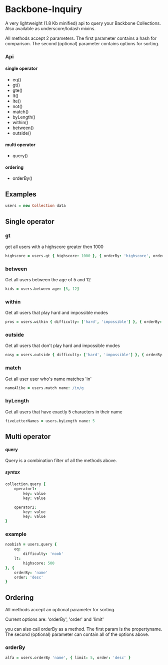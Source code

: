# Backbone-Inquiry

A very lightweight (1.8 Kb minified) api to query your Backbone Collections. Also available as underscore/lodash mixins.

All methods accept 2 parameters. The first parameter contains a hash for comparison. The second (optional) parameter contains options for sorting.

### Api

#### single operator
* eq()
* gt()
* gte()
* lt()
* lte()
* not()
* match()
* byLength()
* within()
* between()
* outside()

#### multi operator
* query()

#### ordering
* orderBy()


## Examples


```coffeescript
users = new Collection data
```

## Single operator

### gt

get all users with a highscore greater then 1000

```coffeescript
highscore = users.gt { highscore: 1000 }, { orderBy: 'highscore', order: 'desc' }
```


### between

Get all users between the age of 5 and 12

```coffeescript
kids = users.between age: [5, 12]
```

### within

Get all users that play hard and impossible modes

```coffeescript
pros = users.within { difficulty: ['hard', 'impossible'] }, { orderBy: 'age', order: 'asc', limit: 5 }
```

### outside

Get all users that don't play hard and impossible modes

```coffeescript
easy = users.outside { difficulty: ['hard', 'impossible'] }, { orderBy: 'highscore', order: 'desc', limit: 5 }
```

### match

Get all user user who's name matches 'in'

```coffeescript
nameAlike = users.match name: /in/g
```

### byLength

Get all users that have exactly 5 characters in their name

```coffeescript
fiveLetterNames = users.byLength name: 5
```


## Multi operator

#### query
Query is a combination filter of all the methods above.

##### syntax

```coffeescript
collection.query {
    operator1:
        key: value
        key: value

    operator2:
        key: value
        key: value
}
```

### example
```coffeescript
noobish = users.query {
    eq:
        difficulty: 'noob'
    lt:
        highscore: 500
}, {
    orderBy: 'name'
    order: 'desc'
}
```


## Ordering
All methods accept an optional parameter for sorting.

Current options are: 'orderBy', 'order' and 'limit'

you can also call orderBy as a method. The first param is the propertyname. The second (optional) parameter can contain all of the options above.

### orderBy
```coffeescript
alfa = users.orderBy 'name', { limit: 5, order: 'desc' }
```

